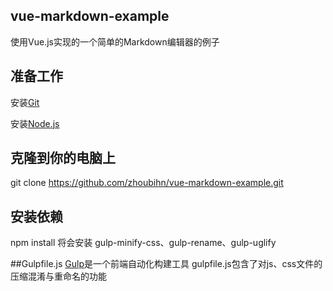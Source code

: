 ## vue-markdown-example
使用Vue.js实现的一个简单的Markdown编辑器的例子

## 准备工作
安装[Git](https://git-scm.com/)

安装[Node.js](https://nodejs.org/en/)

## 克隆到你的电脑上
git clone https://github.com/zhoubihn/vue-markdown-example.git

## 安装依赖
npm install 将会安装 gulp-minify-css、gulp-rename、gulp-uglify

##Gulpfile.js
[Gulp](http://www.gulpjs.com.cn/)是一个前端自动化构建工具
gulpfile.js包含了对js、css文件的压缩混淆与重命名的功能
